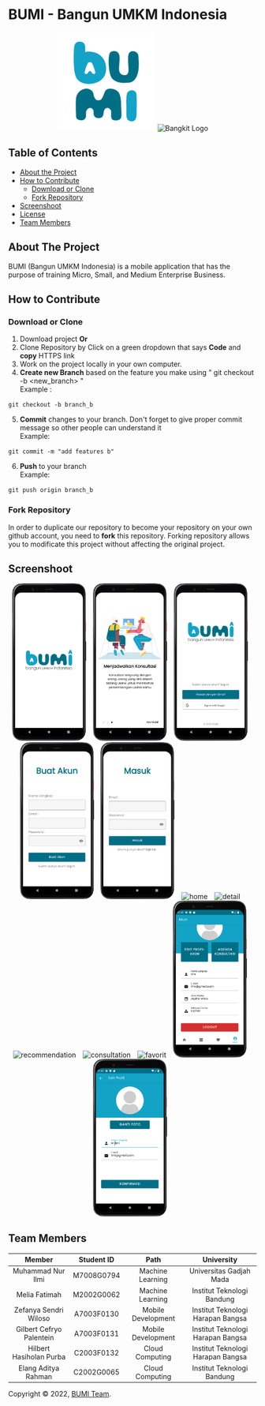 # BUMI - Bangun UMKM Indonesia

<p align="center">
  <img src="https://github.com/BUMI-Team/BUMI-Android/blob/main/screenshot/iconBumiWhite.png" alt="BUMI Logo" width="200" height="200">
  <img src="https://github.com/BUMI-Team/BUMI-Android/blob/main/screenshot/iconBangkit.jpg" alt="Bangkit Logo" width="200" height="200">
</p>

<!-- TABLE OF CONTENTS -->

## Table of Contents

* [About the Project](#about-the-project)
* [How to Contribute](#how-to-contribute)
  * [Download or Clone](#download-or-clone)
  * [Fork Repository](#fork-repository)
* [Screenshoot](#screenshoot)
* [License](#license)
* [Team Members](#team-members)

<!-- ABOUT THE PROJECT -->

## About The Project

BUMI (Bangun UMKM Indonesia) is a mobile application that has the purpose of training Micro, Small, and Medium Enterprise Business.

<!-- ABOUT THE PROJECT -->

## How to Contribute

### Download or Clone

1. Download project <b>Or</b>
2. Clone Repository by Click on a green dropdown that says <b>Code</b> and **copy** HTTPS link
3. Work on the project locally in your own computer.
4. **Create new Branch** based on the feature you make using " git checkout -b <new_branch> " <br/>
   Example :

```
git checkout -b branch_b
```

5. **Commit** changes to your branch. Don't forget to give proper commit message so other people can understand it <br/>
   Example:

```
git commit -m "add features b"
```

6. **Push** to your branch <br/>
   Example:

```
git push origin branch_b
```

### Fork Repository

In order to duplicate our repository to become your repository on your own github account, you need to **fork** this repository. Forking repository allows you to modificate this project without affecting the original project.

<!-- Screenshoot -->

## Screenshoot

<p align="center">
  <img src="https://github.com/BUMI-Team/BUMI-Android/blob/main/screenshot/splash.png" alt="splash screen" style="margin-right: 10px;" width="150">
  <img src="https://github.com/BUMI-Team/BUMI-Android/blob/main/screenshot/onboarding.png" alt="onboarding" style="margin-right: 10px;" width="150">
  <img src="https://github.com/BUMI-Team/BUMI-Android/blob/main/screenshot/welcome.png" alt="welcome" style="margin-right: 10px;" width="150">
  <img src="https://github.com/BUMI-Team/BUMI-Android/blob/main/screenshot/signup.png" alt="signup" style="margin-right: 10px;" width="150">
  <img src="https://github.com/BUMI-Team/BUMI-Android/blob/main/screenshot/signin.png" alt="signin" style="margin-right: 10px;" width="150">
  <img src="" alt="home" style="margin-right: 10px;" width="150">
  <img src="" alt="detail" style="margin-right: 10px;" width="150">
  <img src="" alt="recommendation" style="margin-right: 10px;" width="150">
  <img src="" alt="consultation" style="margin-right: 10px;" width="150">
  <img src="" alt="favorit" style="margin-right: 10px;" width="150">
  <img src="https://github.com/BUMI-Team/BUMI-Android/blob/main/screenshot/account.png" alt="account" style="margin-right: 10px;" width="150">
  <img src="https://github.com/BUMI-Team/BUMI-Android/blob/main/screenshot/edit_profil.png" alt="edit profil account" style="margin-right: 10px;" width="150">
</p>

<!-- Team Members -->

## Team Members


|          Member          | Student ID |        Path        |            University            |
| :------------------------: | :----------: | :------------------: | :---------------------------------: |
|    Muhammad Nur Ilmi    | M7008G0794 |  Machine Learning  |      Universitas Gadjah Mada      |
|      Melia Fatimah      | M2002G0062 |  Machine Learning  |    Institut Teknologi Bandung    |
|  Zefanya Sendri Wiloso  | A7003F0130 | Mobile Development | Institut Teknologi Harapan Bangsa |
| Gilbert Cefryo Palentein | A7003F0131 | Mobile Development | Institut Teknologi Harapan Bangsa |
| Hilbert Hasiholan Purba | C2003F0132 |  Cloud Computing  | Institut Teknologi Harapan Bangsa |
|   Elang Aditya Rahman   | C2002G0065 |  Cloud Computing  |    Institut Teknologi Bandung    |

Copyright © 2022, [BUMI Team](https://github.com/BUMI-Team).
